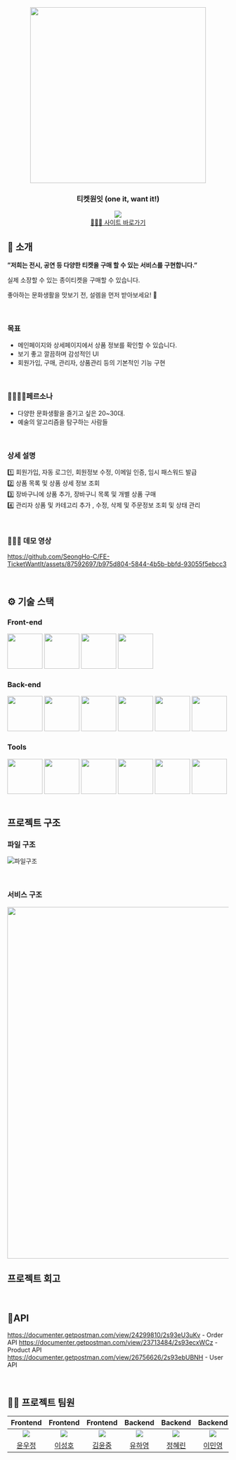 <div align="center">

<!-- logo -->
<img src="https://github.com/SeongHo-C/FE-TicketWantIt/assets/83394485/d6285bb3-bfa7-4269-a5db-a320ad7b8167" width="400"/>

### 티켓원잇 (one it, want it!)  
[<img src="https://img.shields.io/badge/프로젝트 기간-2023.04.17~진행중-0090f6?style=flat&logoColor=white" />]()
<br />
[🧑🏻‍💻 사이트 바로가기](https://ticketwantit.shop/) 
</div> 

## 📝 소개
<b>”저희는 전시, 공연 등 다양한 티켓을 구매 할 수 있는 서비스를 구현합니다.”</b>

실제 소장할 수 있는 종이티켓을 구매할 수 있습니다.

좋아하는 문화생활을 맛보기 전, 설렘을 먼저 받아보세요! 🤗

<br />

### 목표
- 메인페이지와 상세페이지에서 상품 정보를 확인할 수 있습니다.
- 보기 좋고 깔끔하며 감성적인 UI
- 회원가입, 구매, 관리자, 상품관리 등의 기본적인 기능 구현

<br />

### 👧🏻👦🏻페르소나
- 다양한 문화생활을 즐기고 싶은 20~30대.
- 예술의 알고리즘을 탐구하는 사람들

<br />

### 상세 설명
1️⃣ 회원가입, 자동 로그인,  회원정보 수정, 이메일 인증, 임시 패스워드 발급
<br />
2️⃣ 상품 목록 및 상품 상세 정보 조회
<br />
3️⃣ 장바구니에 상품 추가, 장바구니 목록 및 개별 상품 구매
<br />
4️⃣ 관리자 상품 및 카테고리 추가 , 수정, 삭제 및 주문정보 조회 및 상태 관리

<br />


### 👩🏻‍💻 데모 영상
https://github.com/SeongHo-C/FE-TicketWantIt/assets/87592697/b975d804-5844-4b5b-bbfd-93055f5ebcc3

<br />

## ⚙ 기술 스택
### Front-end
<div>
<img src="https://github.com/yewon-Noh/readme-template/blob/main/skills/HTMLCSS.png?raw=true" width="80">
<img src="https://github.com/yewon-Noh/readme-template/blob/main/skills/JavaScript.png?raw=true" width="80">
<img src="https://github.com/yewon-Noh/readme-template/blob/main/skills/Axios.png?raw=true" width="80">
<img src="https://github.com/yewon-Noh/readme-template/blob/main/skills/JWT.png?raw=true" width="80">
</div>

### Back-end
<div>
<img src="https://github.com/yewon-Noh/readme-template/blob/main/skills/NodeJS.png?raw=true" width="80">
<img src="https://github.com/yewon-Noh/readme-template/blob/main/skills/ExpressJS.png?raw=true" width="80">
<img src="https://github.com/yewon-Noh/readme-template/blob/main/skills/MongoDB.png?raw=true" width="80">
<img src="https://github.com/yewon-Noh/readme-template/blob/main/skills/Mongoose.png?raw=true" width="80">
<img src="https://github.com/yewon-Noh/readme-template/blob/main/skills/Nginx.png?raw=true" width="80">
<img src="https://github.com/yewon-Noh/readme-template/blob/main/skills/JWT.png?raw=true" width="80">
</div>

### Tools
<div>
<img src="https://github.com/yewon-Noh/readme-template/blob/main/skills/Github.png?raw=true" width="80">
<img src="https://github.com/yewon-Noh/readme-template/blob/main/skills/GitLab.png?raw=true" width="80">
<img src="https://github.com/yewon-Noh/readme-template/blob/main/skills/Notion.png?raw=true" width="80">
<img src="https://github.com/yewon-Noh/readme-template/blob/main/skills/Discord.png?raw=true" width="80">
<img src="https://github.com/yewon-Noh/readme-template/blob/main/skills/Figma.png?raw=true" width="80">
<img src="https://github.com/yewon-Noh/readme-template/blob/main/skills/GatherTown.png?raw=true" width="80">

</div>

<br />

## 프로젝트 구조
### 파일 구조
![파일구조](https://github.com/yooha0518/Be-TicketWantit/assets/109330191/e60e06c7-c376-41c4-a4e0-8da9168bbc79)


<br />

### 서비스 구조 
<img src="https://github.com/SeongHo-C/FE-TicketWantIt/assets/83394485/2b396468-253f-471b-8c17-5c8ebe66b70b" width="800"/>

<br />

## 프로젝트 회고

<br />

## 📝API 
https://documenter.getpostman.com/view/24299810/2s93eU3uKv - Order API
https://documenter.getpostman.com/view/23713484/2s93ecxWCz - Product API
https://documenter.getpostman.com/view/26756626/2s93ebUBNH - User API

<br />

## 💁‍♂️ 프로젝트 팀원
|Frontend|Frontend|Frontend|Backend|Backend|Backend|
|:---:|:---:|:---:|:---:|:---:|:---:|
| ![](https://github.com/younu-Yun.png?size=120)| ![](https://github.com/SeongHo-C.png?size=120) | ![](https://github.com/YunJ96.png?size=120) | ![](https://github.com/yooha0518.png?size=120) | ![](https://github.com/02rynn.png?size=120) | ![](https://github.com/zhal7779.png?size=120) | 
|[윤우정](https://github.com/younu-Yun)|[이성호](https://github.com/SeongHo-C)|[김윤중](https://github.com/YunJ96)|[유하영](https://github.com/yooha0518)|[정혜린](https://github.com/02rynn)|[이민영](https://github.com/zhal7779)|
